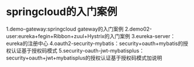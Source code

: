 # springcloud的入门案例
1.demo-gateway:springcloud gateway的入门案例
2.demo02-user:eureka+fegin+Ribbon+zuul+Hystrix的入门案例
3.eureka-server：eureka的注册中心
4.oauth2-security-mybatis：security+oauth+mybatis的授权认证基于授权码模式
5.security-oauth-jwt-mybatisplus：security+oauth+jwt+mybatisplus的授权认证基于授权码模式加说明
